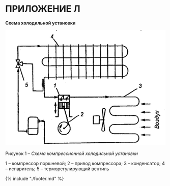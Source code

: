 # ПРИЛОЖЕНИЕ  Л

**Схема холодильной установки**


![](images/p11-1.png)

Рисунок 1 – *Схема компрессионной холодильной установки*

1 – компрессор поршневой; 
2 – привод компрессора;
3 – конденсатор; 
4 – испаритель;
5 – терморегулирующий вентиль


{% include "./footer.md" %}